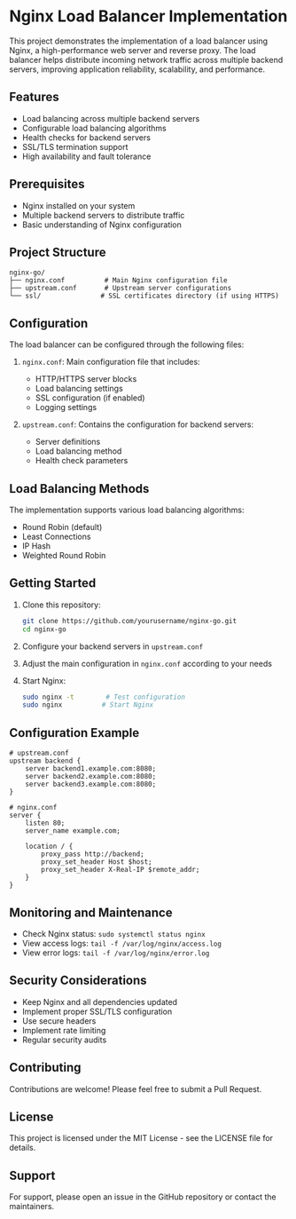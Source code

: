 # Nginx Load Balancer Implementation

This project demonstrates the implementation of a load balancer using Nginx, a high-performance web server and reverse proxy. The load balancer helps distribute incoming network traffic across multiple backend servers, improving application reliability, scalability, and performance.

## Features

- Load balancing across multiple backend servers
- Configurable load balancing algorithms
- Health checks for backend servers
- SSL/TLS termination support
- High availability and fault tolerance

## Prerequisites

- Nginx installed on your system
- Multiple backend servers to distribute traffic
- Basic understanding of Nginx configuration

## Project Structure

```
nginx-go/
├── nginx.conf          # Main Nginx configuration file
├── upstream.conf       # Upstream server configurations
└── ssl/               # SSL certificates directory (if using HTTPS)
```

## Configuration

The load balancer can be configured through the following files:

1. `nginx.conf`: Main configuration file that includes:
   - HTTP/HTTPS server blocks
   - Load balancing settings
   - SSL configuration (if enabled)
   - Logging settings

2. `upstream.conf`: Contains the configuration for backend servers:
   - Server definitions
   - Load balancing method
   - Health check parameters

## Load Balancing Methods

The implementation supports various load balancing algorithms:

- Round Robin (default)
- Least Connections
- IP Hash
- Weighted Round Robin

## Getting Started

1. Clone this repository:
   ```bash
   git clone https://github.com/yourusername/nginx-go.git
   cd nginx-go
   ```

2. Configure your backend servers in `upstream.conf`

3. Adjust the main configuration in `nginx.conf` according to your needs

4. Start Nginx:
   ```bash
   sudo nginx -t        # Test configuration
   sudo nginx          # Start Nginx
   ```

## Configuration Example

```nginx
# upstream.conf
upstream backend {
    server backend1.example.com:8080;
    server backend2.example.com:8080;
    server backend3.example.com:8080;
}

# nginx.conf
server {
    listen 80;
    server_name example.com;

    location / {
        proxy_pass http://backend;
        proxy_set_header Host $host;
        proxy_set_header X-Real-IP $remote_addr;
    }
}
```

## Monitoring and Maintenance

- Check Nginx status: `sudo systemctl status nginx`
- View access logs: `tail -f /var/log/nginx/access.log`
- View error logs: `tail -f /var/log/nginx/error.log`

## Security Considerations

- Keep Nginx and all dependencies updated
- Implement proper SSL/TLS configuration
- Use secure headers
- Implement rate limiting
- Regular security audits

## Contributing

Contributions are welcome! Please feel free to submit a Pull Request.

## License

This project is licensed under the MIT License - see the LICENSE file for details.

## Support

For support, please open an issue in the GitHub repository or contact the maintainers.
